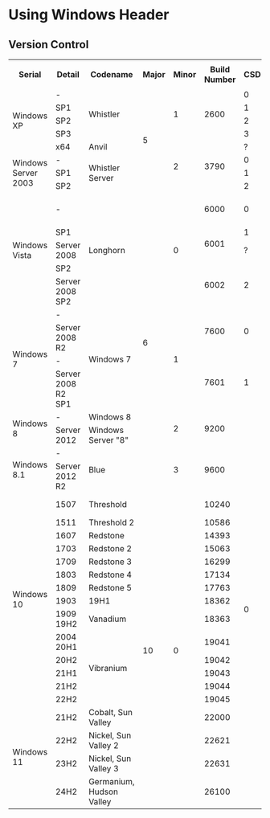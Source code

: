 # Using Windows Header

## Version Control

<table>
    <tr>
        <th rowspan="2">Serial</th>
        <th rowspan="2">Detail</th>
        <th rowspan="2">Codename</th>
        <th rowspan="2">Major</th>
        <th rowspan="2">Minor</th>
        <th rowspan="2">Build Number</th>
        <th rowspan="2">CSD</th>
        <th colspan="2">_WIN32_WINNT</th>
        <th colspan="2">NTDDI_VERSION</th>
    </tr>
    <tr>
        <th>Value</th>
        <th>Name</th>
        <th>Value</th>
        <th>Name</th>
    </tr>
    <tr>
        <td rowspan="5">Windows XP</td>
        <td>-</td>
        <td rowspan="4">Whistler</td>
        <td rowspan="8">5</td>
        <td rowspan="4">1</td>
        <td rowspan="4">2600</td>
        <td>0</td>
        <td rowspan="4">0x0501</td>
        <td rowspan="4">_WIN32_WINNT_WINXP</td>
        <td>0x05010000</td>
        <td>NTDDI_WINXP</td>
    </tr>
    <tr>
        <td>SP1</td>
        <td>1</td>
        <td>0x05010100</td>
        <td>NTDDI_WINXPSP1</td>
    </tr>
    <tr>
        <td>SP2</td>
        <td>2</td>
        <td>0x05010200</td>
        <td>NTDDI_WINXPSP2</td>
    </tr>
    <tr>
        <td>SP3</td>
        <td>3</td>
        <td>0x05010300</td>
        <td>NTDDI_WINXPSP3</td>
    </tr>
    <tr>
        <td>x64</td>
        <td>Anvil</td>
        <td rowspan="4">2</td>
        <td rowspan="4">3790</td>
        <td>?</td>
        <td rowspan="4">0x0502</td>
        <td>-</td>
        <td rowspan="2">0x05020000</td>
        <td>-</td>
    </tr>
    <tr>
        <td rowspan="3">Windows Server 2003</td>
        <td>-</td>
        <td rowspan="3">Whistler Server</td>
        <td>0</td>
        <td rowspan="3">_WIN32_WINNT_WS03</td>
        <td>NTDDI_WS03</td>
    </tr>
    <tr>
        <td>SP1</td>
        <td>1</td>
        <td>0x05020100</td>
        <td>NTDDI_WS03SP1</td>
    </tr>
    <tr>
        <td>SP2</td>
        <td>2</td>
        <td>0x05020200</td>
        <td>NTDDI_WS03SP2</td>
    </tr>
    <tr>
        <td rowspan="5">Windows Vista</td>
        <td>-</td>
        <td rowspan="5">Longhorn</td>
        <td rowspan="13">6</td>
        <td rowspan="5">0</td>
        <td>6000</td>
        <td>0</td>
        <td rowspan="5">0x0600</td>
        <td rowspan="5">_WIN32_WINNT_LONGHORN<br>_WIN32_WINNT_WIN6<br>_WIN32_WINNT_VISTA<br>_WIN32_WINNT_WS08</td>
        <td>0x06000000</td>
        <td>NTDDI_LONGHORN<br>NTDDI_WIN6<br>NTDDI_VISTA</td>
    </tr>
    <tr>
        <td>SP1</td>
        <td rowspan="2">6001</td>
        <td>1</td>
        <td rowspan="2">0x06000100</td>
        <td rowspan="2">NTDDI_WIN6SP1<br>NTDDI_VISTASP1<br>NTDDI_WS08</td>
    </tr>
    <tr>
        <td>Server 2008</td>
        <td>?</td>
    </tr>
    <tr>
        <td>SP2</td>
        <td rowspan="2">6002</td>
        <td rowspan="2">2</td>
        <td rowspan="2">0x06000200</td>
        <td rowspan="2">NTDDI_WIN6SP2<br>NTDDI_VISTASP2<br>NTDDI_WS08SP2</td>
    </tr>
    <tr>
        <td>Server 2008 SP2</td>
    </tr>
    <tr>
        <td rowspan="4">Windows 7</td>
        <td>-</td>
        <td rowspan="4">Windows 7</td>
        <td rowspan="4">1</td>
        <td rowspan="2">7600</td>
        <td rowspan="2">0</td>
        <td rowspan="4">0x0601</td>
        <td rowspan="4">_WIN32_WINNT_WIN7</td>
        <td rowspan="4">0x06010000</td>
        <td rowspan="4">NTDDI_WIN7</td>
    </tr>
    <tr>
        <td>Server 2008 R2</td>
    </tr>
    <tr>
        <td>-</td>
        <td rowspan="2">7601</td>
        <td rowspan="2">1</td>
    </tr>
    <tr>
        <td>Server 2008 R2 SP1</td>
    </tr>
    <tr>
        <td rowspan="2">Windows 8</td>
        <td>-</td>
        <td>Windows 8</td>
        <td rowspan="2">2</td>
        <td rowspan="2">9200</td>
        <td rowspan="22">0</td>
        <td rowspan="2">0x0602</td>
        <td rowspan="2">_WIN32_WINNT_WIN8</td>
        <td rowspan="2">0x06020000</td>
        <td rowspan="2">NTDDI_WIN8</td>
    </tr>
    <tr>
        <td>Server 2012</td>
        <td>Windows Server "8"</td>
    </tr>
    <tr>
        <td rowspan="2">Windows 8.1</td>
        <td>-</td>
        <td rowspan="2">Blue</td>
        <td rowspan="2">3</td>
        <td rowspan="2">9600</td>
        <td rowspan="2">0x0603</td>
        <td rowspan="2">_WIN32_WINNT_WINBLUE</td>
        <td rowspan="2">0x06030000</td>
        <td rowspan="2">NTDDI_WINBLUE</td>
    </tr>
    <tr>
        <td>Server 2012 R2</td>
    </tr>
    <tr>
        <td rowspan="14">Windows 10</td>
        <td>1507</td>
        <td>Threshold</td>
        <td rowspan="18">10</td>
        <td rowspan="18">0</td>
        <td>10240</td>
        <td rowspan="18">0x0A00</td>
        <td rowspan="2">_WIN32_WINNT_WINTHRESHOLD</td>
        <td>0x0A000000</td>
        <td>NTDDI_WIN10<br>NTDDI_WINTHRESHOLD</td>
    </tr>
    <tr>
        <td>1511</td>
        <td>Threshold 2</td>
        <td>10586</td>
        <td>0x0A000001</td>
        <td>NTDDI_WIN10_TH2</td>
    </tr>
    <tr>
        <td>1607</td>
        <td>Redstone</td>
        <td>14393</td>
        <td rowspan="17">_WIN32_WINNT_WIN10</td>
        <td>0x0A000002</td>
        <td>NTDDI_WIN10_RS1</td>
    </tr>
    <tr>
        <td>1703</td>
        <td>Redstone 2</td>
        <td>15063</td>
        <td>0x0A000003</td>
        <td>NTDDI_WIN10_RS2</td>
    </tr>
    <tr>
        <td>1709</td>
        <td>Redstone 3</td>
        <td>16299</td>
        <td>0x0A000004</td>
        <td>NTDDI_WIN10_RS3</td>
    </tr>
    <tr>
        <td>1803</td>
        <td>Redstone 4</td>
        <td>17134</td>
        <td>0x0A000005</td>
        <td>NTDDI_WIN10_RS4</td>
    </tr>
    <tr>
        <td>1809</td>
        <td>Redstone 5</td>
        <td>17763</td>
        <td>0x0A000006</td>
        <td>NTDDI_WIN10_RS5</td>
    </tr>
    <tr>
        <td>1903</td>
        <td>19H1</td>
        <td>18362</td>
        <td>0x0A000007</td>
        <td>NTDDI_WIN10_19H1</td>
    </tr>
    <tr>
        <td>1909 19H2</td>
        <td>Vanadium</td>
        <td>18363</td>
        <td>0x0A000008</td>
        <td>NTDDI_WIN10_VB</td>
    </tr>
    <tr>
        <td>2004 20H1</td>
        <td rowspan="5">Vibranium</td>
        <td>19041</td>
        <td>0x0A000009</td>
        <td>NTDDI_WIN10_MN</td>
    </tr>
    <tr>
        <td>20H2</td>
        <td>19042</td>
        <td>0x0A00000A</td>
        <td>NTDDI_WIN10_FE</td>
    </tr>
    <tr>
        <td>21H1</td>
        <td>19043</td>
        <td>0x0A00000B</td>
        <td>NTDDI_WIN10_CO</td>
    </tr>
    <tr>
        <td>21H2</td>
        <td>19044</td>
        <td>0x0A00000C</td>
        <td>NTDDI_WIN10_NI</td>
    </tr>
    <tr>
        <td>22H2</td>
        <td>19045</td>
        <td>0x0A00000D</td>
        <td>NTDDI_WIN10_CU</td>
    </tr>
    <tr>
        <td rowspan="4">Windows 11</td>
        <td>21H2</td>
        <td>Cobalt, Sun Valley</td>
        <td>22000</td>
        <td>0x0A00000E</td>
        <td>NTDDI_WIN11_ZN</td>
    </tr>
    <tr>
        <td>22H2</td>
        <td>Nickel, Sun Valley 2</td>
        <td>22621</td>
        <td>0x0A00000F</td>
        <td>NTDDI_WIN11_GA</td>
    </tr>
    <tr>
        <td>23H2</td>
        <td>Nickel, Sun Valley 3</td>
        <td>22631</td>
        <td></td>
        <td></td>
    </tr>
    <tr>
        <td>24H2</td>
        <td>Germanium, Hudson Valley</td>
        <td>26100</td>
        <td>0x0A000010</td>
        <td>NTDDI_WIN11_GE</td>
    </tr>
</table>
